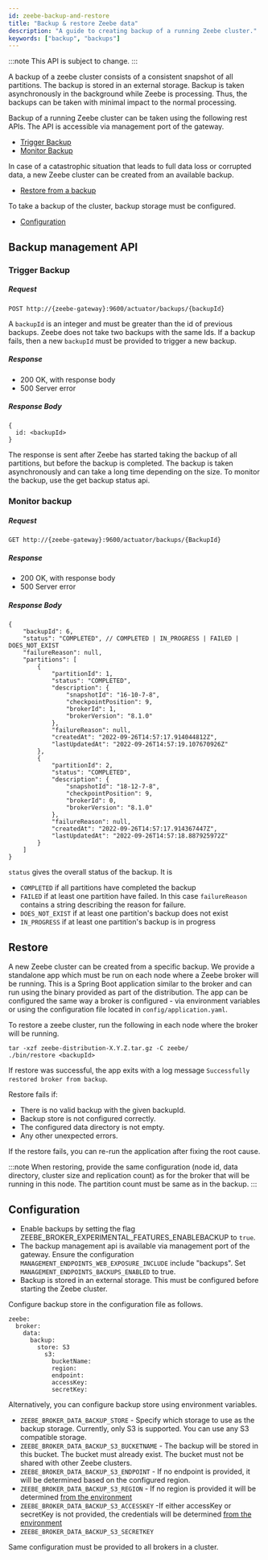 ```yaml
---
id: zeebe-backup-and-restore
title: "Backup & restore Zeebe data"
description: "A guide to creating backup of a running Zeebe cluster."
keywords: ["backup", "backups"]
---
```


:::note
This API is subject to change.
:::

A backup of a zeebe cluster consists of a consistent snapshot of all partitions. The backup is stored in an external storage. Backup is taken asynchronously in the background while Zeebe is processing. Thus, the backups can be taken with minimal impact to the normal processing.

Backup of a running Zeebe cluster can be taken using the following rest APIs. The API is accessible via management port of the gateway.

- [Trigger Backup](#trigger-backup)
- [Monitor Backup](#monitor-backup)

In case of a catastrophic situation that leads to full data loss or corrupted data, a new Zeebe cluster can be created from an available backup.

- [Restore from a backup](#restore)

To take a backup of the cluster, backup storage must be configured.

- [Configuration](#configuration)

## Backup management API

### Trigger Backup

##### Request

```
POST http://{zeebe-gateway}:9600/actuator/backups/{backupId}
```

A `backupId` is an integer and must be greater than the id of previous backups. Zeebe does not take two backups with the same Ids. If a backup fails, then a new `backupId` must be provided to trigger a new backup.

##### Response

- 200 OK, with response body
- 500 Server error

##### Response Body

```
{
  id: <backupId>
}
```

The response is sent after Zeebe has started taking the backup of all partitions, but before the backup is completed. The backup is taken asynchronously and can take a long time depending on the size. To monitor the backup, use the get backup status api.

### Monitor backup

##### Request

```
GET http://{zeebe-gateway}:9600/actuator/backups/{BackupId}
```

##### Response

- 200 OK, with response body
- 500 Server error

##### Response Body

```
{
    "backupId": 6,
    "status": "COMPLETED", // COMPLETED | IN_PROGRESS | FAILED | DOES_NOT_EXIST
    "failureReason": null,
    "partitions": [
        {
            "partitionId": 1,
            "status": "COMPLETED",
            "description": {
                "snapshotId": "16-10-7-8",
                "checkpointPosition": 9,
                "brokerId": 1,
                "brokerVersion": "8.1.0"
            },
            "failureReason": null,
            "createdAt": "2022-09-26T14:57:17.914044812Z",
            "lastUpdatedAt": "2022-09-26T14:57:19.107670926Z"
        },
        {
            "partitionId": 2,
            "status": "COMPLETED",
            "description": {
                "snapshotId": "18-12-7-8",
                "checkpointPosition": 9,
                "brokerId": 0,
                "brokerVersion": "8.1.0"
            },
            "failureReason": null,
            "createdAt": "2022-09-26T14:57:17.914367447Z",
            "lastUpdatedAt": "2022-09-26T14:57:18.887925972Z"
        }
    ]
}

```

`status` gives the overall status of the backup. It is

- `COMPLETED` if all partitions have completed the backup
- `FAILED` if at least one partition have failed. In this case `failureReason` contains a string describing the reason for failure.
- `DOES_NOT_EXIST` if at least one partition's backup does not exist
- `IN_PROGRESS` if at least one partition's backup is in progress

## Restore

A new Zeebe cluster can be created from a specific backup. We provide a standalone app which must be run on each node where a Zeebe broker will be running. This is a Spring Boot application similar to the broker and can run using the binary provided as part of the distribution. The app can be configured the same way a broker is configured - via environment variables or using the configuration file located in `config/application.yaml`.

To restore a zeebe cluster, run the following in each node where the broker will be running.

```
tar -xzf zeebe-distribution-X.Y.Z.tar.gz -C zeebe/
./bin/restore <backupId>
```

If restore was successful, the app exits with a log message `Successfully restored broker from backup`.

Restore fails if:

- There is no valid backup with the given backupId.
- Backup store is not configured correctly.
- The configured data directory is not empty.
- Any other unexpected errors.

If the restore fails, you can re-run the application after fixing the root cause.

:::note
When restoring, provide the same configuration (node id, data directory, cluster size and replication count) as for the broker that will be running in this node. The partition count must be same as in the backup.
:::

## Configuration

- Enable backups by setting the flag ZEEBE_BROKER_EXPERIMENTAL_FEATURES_ENABLEBACKUP to `true`.
- The backup management api is available via management port of the gateway. Ensure the configuration `MANAGEMENT_ENDPOINTS_WEB_EXPOSURE_INCLUDE` include "backups". Set `MANAGEMENT_ENDPOINTS_BACKUPS_ENABLED` to true.
- Backup is stored in an external storage. This must be configured before starting the Zeebe cluster.

Configure backup store in the configuration file as follows.

```
zeebe:
  broker:
    data:
      backup:
        store: S3
          s3:
            bucketName:
            region:
            endpoint:
            accessKey:
            secretKey:
```

Alternatively, you can configure backup store using environment variables.

- `ZEEBE_BROKER_DATA_BACKUP_STORE` - Specify which storage to use as the backup storage. Currently, only S3 is supported. You can use any S3 compatible storage.
- `ZEEBE_BROKER_DATA_BACKUP_S3_BUCKETNAME` - The backup will be stored in this bucket. The bucket must already exist. The bucket must not be shared with other Zeebe clusters.
- `ZEEBE_BROKER_DATA_BACKUP_S3_ENDPOINT` - If no endpoint is provided, it will be determined based on the configured region.
- `ZEEBE_BROKER_DATA_BACKUP_S3_REGION` - If no region is provided it will be determined [from the environment](https://docs.aws.amazon.com/sdk-for-java/latest/developer-guide/region-selection.html#automatically-determine-the-aws-region-from-the-environment)
- `ZEEBE_BROKER_DATA_BACKUP_S3_ACCESSKEY` -If either accessKey or secretKey is not provided, the credentials will be determined [from the environment](https://docs.aws.amazon.com/sdk-for-java/latest/developer-guide/credentials.html#credentials-chain)
- `ZEEBE_BROKER_DATA_BACKUP_S3_SECRETKEY`

Same configuration must be provided to all brokers in a cluster.
